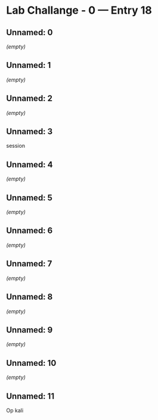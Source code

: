 # Lab Challange - 0 — Entry 18

## Unnamed: 0

_(empty)_

## Unnamed: 1

_(empty)_

## Unnamed: 2

_(empty)_

## Unnamed: 3

session

## Unnamed: 4

_(empty)_

## Unnamed: 5

_(empty)_

## Unnamed: 6

_(empty)_

## Unnamed: 7

_(empty)_

## Unnamed: 8

_(empty)_

## Unnamed: 9

_(empty)_

## Unnamed: 10

_(empty)_

## Unnamed: 11

Op kali

